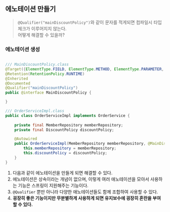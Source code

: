 ## 에노테이션 만들기
> `@Qualifier("mainDiscountPolicy")`와 같이 문자를 적게되면 컴파일시 타입 체크가 이루어지지 않는다.  <br/>
> 어떻게 해결할 수 있을까? 

### 에노테이션 생성 
```java

/// MainDiscountPolicy.class
@Target({ElementType.FIELD, ElementType.METHOD, ElementType.PARAMETER, ElementType.TYPE, ElementType.ANNOTATION_TYPE})
@Retention(RetentionPolicy.RUNTIME)
@Inherited
@Documented
@Qualifier("mainDiscountPolicy")
public @interface MainDiscountPolicy {

}

/// OrderServiceImpl.class 
public class OrderServiceImpl implements OrderService {
    
    private final MemberRepository memberRepository;
    private final DiscountPolicy discountPolicy;

    @Autowired
    public OrderServiceImpl(MemberRepository memberRepository, @MainDiscountPolicy DiscountPolicy discountPolicy) {
        this.memberRepository = memberRepository;
        this.discountPolicy = discountPolicy;
    }
}
```
1. 다음과 같이 에노테이션을 만들게 되면 해결할 수 있다.
2. 에노테이션은 상속이라는 개념이 없으며, 이렇게 여러 애노테이션을 모아서 사용하는 기능은 스프링이 지원해주는 기능이다. 
3. `@Qualifier` 뿐만 아니라 다양한 애노테이션들도 함께 조합하여 사용할 수 있다. 
4. **굉장히 좋은 기능이지만 무분별하게 사용하게 되면 유지보수에 굉장히 혼란을 부여할 수 있다.**
